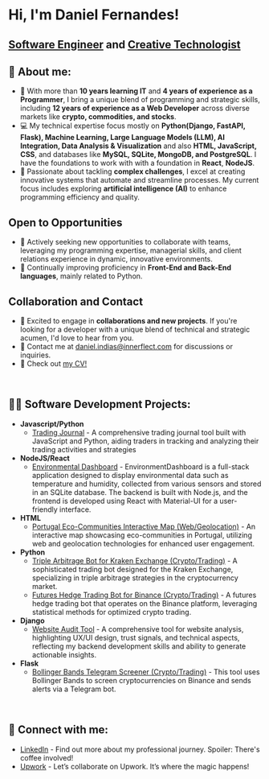 <h1>Hi, I'm Daniel Fernandes! </h1>
<h2><a href="#">Software Engineer</a> and <a href="#">Creative Technologist</a></h2>

## 👋 About me:
- 🚀 With more than **10 years learning IT** and **4 years of experience as a Programmer**, I bring a unique blend of programming and strategic skills, including **12 years of experience as a Web Developer** across diverse markets like **crypto, commodities, and stocks**.
- 💻 My technical expertise focus mostly on **Python(Django, FastAPI, Flask), Machine Learning, Large Language Models (LLM), AI Integration, Data Analysis & Visualization** and also **HTML, JavaScript, CSS**, and databases like **MySQL, SQLite, MongoDB, and PostgreSQL**. I have the foundations to work with  with a foundation in **React**, **NodeJS**.
- 🤖 Passionate about tackling **complex challenges**, I excel at creating innovative systems that automate and streamline processes. My current focus includes exploring **artificial intelligence (AI)** to enhance programming efficiency and quality.

## Open to Opportunities
- 🌟 Actively seeking new opportunities to collaborate with teams, leveraging my programming expertise, managerial skills, and client relations experience in dynamic, innovative environments.
- 🌱 Continually improving proficiency in **Front-End and Back-End languages**, mainly related to Python.

## Collaboration and Contact
- 👯 Excited to engage in **collaborations and new projects**. If you're looking for a developer with a unique blend of technical and strategic acumen, I'd love to hear from you.
- 📧 Contact me at [daniel.indias@innerflect.com](mailto:daniel.indias@innerflect.com) for discussions or inquiries.
- 📄 Check out [my CV!](https://github.com/IndiasFernandes/IndiasFernandes/blob/main/CV%20Daniel%20I%CC%81ndias.pdf)


</br><h2>👨‍💻 Software Development Projects:</h2>
- **Javascript/Python**
  - [Trading Journal](https://github.com/IndiasFernandes/TradingJournal) - A comprehensive trading journal tool built with JavaScript and Python, aiding traders in tracking and analyzing their trading activities and strategies
- **NodeJS/React**
  - [Environmental Dashboard](https://github.com/IndiasFernandes/EnvironmentDash) - EnvironmentDashboard is a full-stack application designed to display environmental data such as temperature and humidity, collected from various sensors and stored in an SQLite database. The backend is built with Node.js, and the frontend is developed using React with Material-UI for a user-friendly interface.
- **HTML**
  - [Portugal Eco-Communities Interactive Map (Web/Geolocation)](https://github.com/IndiasFernandes/Interactive-Mapping) - An interactive map showcasing eco-communities in Portugal, utilizing web and geolocation technologies for enhanced user engagement.
- **Python**
  - [Triple Arbitrage Bot for Kraken Exchange (Crypto/Trading)](https://github.com/IndiasFernandes/TripleArbitrageKraken) - A sophisticated trading bot designed for the Kraken Exchange, specializing in triple arbitrage strategies in the cryptocurrency market.
  - [Futures Hedge Trading Bot for Binance (Crypto/Trading)](https://github.com/IndiasFernandes/StatisticHedgeBot) - A futures hedge trading bot that operates on the Binance platform, leveraging statistical methods for optimized crypto trading.
- **Django**
  - [Website Audit Tool](https://github.com/IndiasFernandes/websiteAudit) - A comprehensive tool for website analysis, highlighting UX/UI design, trust signals, and technical aspects, reflecting my backend development skills and ability to generate actionable insights.
- **Flask**
  - [Bollinger Bands Telegram Screener (Crypto/Trading)](https://github.com/IndiasFernandes/BollingerBandsBinanceScreener) - This tool uses Bollinger Bands to screen cryptocurrencies on Binance and sends alerts via a Telegram bot.


</br><h2> 🤳 Connect with me:</h2>

- [LinkedIn](https://www.linkedin.com/in/indiasfernandes) - Find out more about my professional journey. Spoiler: There's coffee involved!
- [Upwork](https://www.upwork.com/freelancers/danielf26) - Let’s collaborate on Upwork. It’s where the magic happens!
